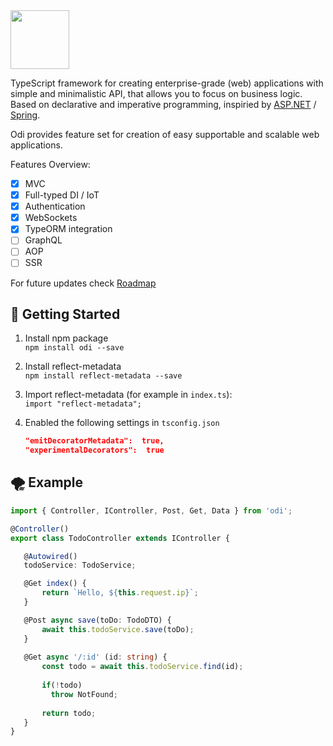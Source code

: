 <img src="https://i.imgur.com/4Zf3O35.png" height="94">

TypeScript framework for creating enterprise-grade (web) applications with simple and minimalistic API, that allows you to focus on business logic. Based on declarative and imperative programming, inspiried by [ASP.NET](https://www.asp.net/) / [Spring](https://spring.io/). 

Odi provides feature set for creation of easy supportable and scalable web applications.

Features Overview:
 - [x] MVC
 - [x] Full-typed DI / IoT
 - [x] Authentication
 - [x] WebSockets
 - [x] TypeORM integration
 - [ ] GraphQL
 - [ ] AOP
 - [ ] SSR
 
For future updates check [Roadmap](https://github.com/Odi-ts/Odi/wiki/Roadmap)
 
## 🚀 Getting Started 
1. Install npm package<br/>
  `npm install odi --save`

2. Install reflect-metadata <br/>
	 `npm install reflect-metadata --save`
	
3. Import reflect-metadata (for example in  `index.ts`):<br/>
	 `import "reflect-metadata";`
	
4. Enabled the following settings in `tsconfig.json`
	```json
	"emitDecoratorMetadata":  true, 
	"experimentalDecorators":  true
	```

	
 ## 🌪 Example
 ```typescript
import { Controller, IController, Post, Get, Data } from 'odi';

@Controller()
export class TodoController extends IController {

    @Autowired()
    todoService: TodoService;

    @Get index() {
        return `Hello, ${this.request.ip}`;
    }

    @Post async save(toDo: TodoDTO) {
        await this.todoService.save(toDo);
    }
    
    @Get async '/:id' (id: string) {
        const todo = await this.todoService.find(id);
        
        if(!todo) 
          throw NotFound;
        
        return todo;
    }
}
 ```
